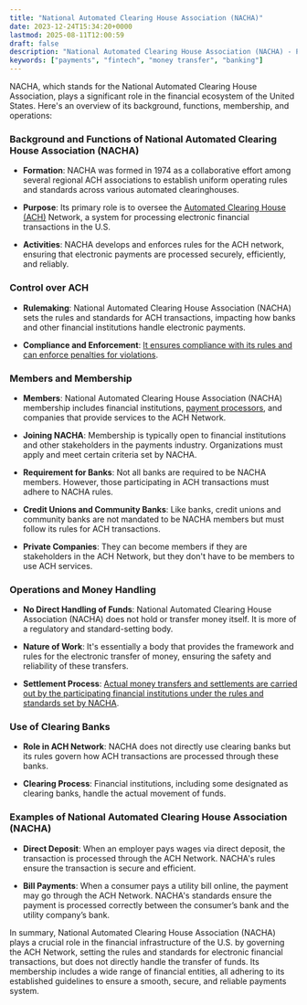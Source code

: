 ```yaml
---
title: "National Automated Clearing House Association (NACHA)"
date: 2023-12-24T15:34:20+0000
lastmod: 2025-08-11T12:00:59
draft: false
description: "National Automated Clearing House Association (NACHA) - Payment industry knowledge and insights"
keywords: ["payments", "fintech", "money transfer", "banking"]
---
```


NACHA, which stands for the National Automated Clearing House Association, plays a significant role in the financial ecosystem of the United States. Here's an overview of its background, functions, membership, and operations:

### Background and Functions of National Automated Clearing House Association (NACHA)

- **Formation**: NACHA was formed in 1974 as a collaborative effort among several regional ACH associations to establish uniform operating rules and standards across various automated clearinghouses.

- **Purpose**: Its primary role is to oversee the [Automated Clearing House (ACH)](https://faisalkhanllc.xyz/resources/payments-wiki/a/automated-clearing-house-ach/) Network, a system for processing electronic financial transactions in the U.S.

- **Activities**: NACHA develops and enforces rules for the ACH network, ensuring that electronic payments are processed securely, efficiently, and reliably.

### Control over ACH

- **Rulemaking**: National Automated Clearing House Association (NACHA) sets the rules and standards for ACH transactions, impacting how banks and other financial institutions handle electronic payments.

- **Compliance and Enforcement**: [It ensures compliance with its rules and can enforce penalties for violations](https://faisalkhanllc.xyz/resources/payments-wiki/r/regulatory-enforcement/).

### Members and Membership

- **Members**: National Automated Clearing House Association (NACHA) membership includes financial institutions, [payment processors](https://faisalkhanllc.xyz/resources/payments-wiki/p/payment-processor/), and companies that provide services to the ACH Network.

- **Joining NACHA**: Membership is typically open to financial institutions and other stakeholders in the payments industry. Organizations must apply and meet certain criteria set by NACHA.

- **Requirement for Banks**: Not all banks are required to be NACHA members. However, those participating in ACH transactions must adhere to NACHA rules.

- **Credit Unions and Community Banks**: Like banks, credit unions and community banks are not mandated to be NACHA members but must follow its rules for ACH transactions.

- **Private Companies**: They can become members if they are stakeholders in the ACH Network, but they don't have to be members to use ACH services.

### Operations and Money Handling

- **No Direct Handling of Funds**: National Automated Clearing House Association (NACHA) does not hold or transfer money itself. It is more of a regulatory and standard-setting body.

- **Nature of Work**: It's essentially a body that provides the framework and rules for the electronic transfer of money, ensuring the safety and reliability of these transfers.

- **Settlement Process**: [Actual money transfers and settlements are carried out by the participating financial institutions under the rules and standards set by NACHA](https://faisalkhanllc.xyz/resources/payments-wiki/r/real-time-gross-settlement-rtgs/).

### Use of Clearing Banks

- **Role in ACH Network**: NACHA does not directly use clearing banks but its rules govern how ACH transactions are processed through these banks.

- **Clearing Process**: Financial institutions, including some designated as clearing banks, handle the actual movement of funds.

### Examples of National Automated Clearing House Association (NACHA)

- **Direct Deposit**: When an employer pays wages via direct deposit, the transaction is processed through the ACH Network. NACHA's rules ensure the transaction is secure and efficient.

- **Bill Payments**: When a consumer pays a utility bill online, the payment may go through the ACH Network. NACHA's standards ensure the payment is processed correctly between the consumer’s bank and the utility company’s bank.

In summary, National Automated Clearing House Association (NACHA) plays a crucial role in the financial infrastructure of the U.S. by governing the ACH Network, setting the rules and standards for electronic financial transactions, but does not directly handle the transfer of funds. Its membership includes a wide range of financial entities, all adhering to its established guidelines to ensure a smooth, secure, and reliable payments system.